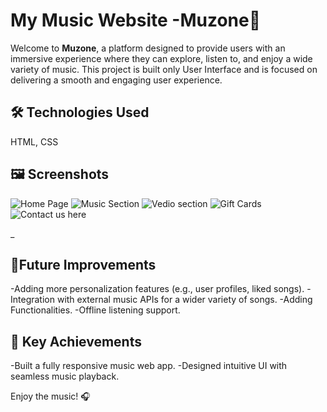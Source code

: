 # My Music Website -Muzone🎵

Welcome to **Muzone**, a platform designed to provide users with an immersive experience where they can explore, listen to, and enjoy a wide variety of music. This project is built only User Interface and is focused on delivering a smooth and engaging user experience.

## 🛠️ Technologies Used
HTML, CSS 

## 🖼️ Screenshots
![Home Page]((https://github.com/user-attachments/assets/a6cba26a-64fa-4a94-ab6b-ce0e7149b445))
![Music Section](https://github.com/user-attachments/assets/d9b6bb1d-8d37-4fc6-a2d6-0a1835dc3bd0)
![Vedio section](https://github.com/user-attachments/assets/9e26f34b-3455-4ec3-ab34-37b7e07b68a2)
![Gift Cards](https://github.com/user-attachments/assets/c2a0316d-f65b-4eb1-89f1-f830d44c2cb6)
![Contact us here](https://github.com/user-attachments/assets/a06b968d-7ca9-449d-8480-2712fde8215d)

_
## 📝Future Improvements
-Adding more personalization features (e.g., user profiles, liked songs).
-Integration with external music APIs for a wider variety of songs.
-Adding Functionalities.
-Offline listening support.

## 🏅 Key Achievements
-Built a fully responsive music web app.
-Designed intuitive UI with seamless music playback.

Enjoy the music! 🎧
